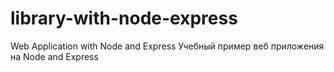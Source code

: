 # library-with-node-express
Web Application with Node and Express
Учебный пример веб приложения на Node and Express
